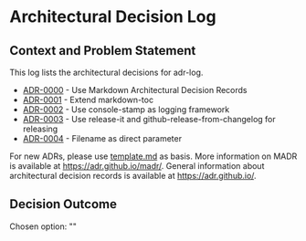 # Architectural Decision Log

## Context and Problem Statement

This log lists the architectural decisions for adr-log.

<!-- adrlog -- Regenerate the content by using "adr-log -i". You can install it via "npm install -g adr-log" -->

- [ADR-0000](0000-use-markdown-architectural-decision-records.md) - Use Markdown Architectural Decision Records
- [ADR-0001](0001-extend-markdown-toc.md) - Extend markdown-toc
- [ADR-0002](0002-use-console-stamp-as-logging-framework.md) - Use console-stamp as logging framework
- [ADR-0003](0003-use-release-it-and-github-release-from-changelog-as-release-tooling.md) - Use release-it and github-release-from-changelog for releasing
- [ADR-0004](0004-filename-as-direct-parameter.md) - Filename as direct parameter

<!-- adrlogstop -->

For new ADRs, please use [template.md](template.md) as basis.
More information on MADR is available at <https://adr.github.io/madr/>.
General information about architectural decision records is available at <https://adr.github.io/>.

## Decision Outcome

Chosen option: ""
